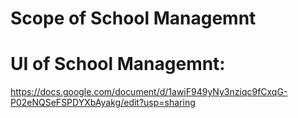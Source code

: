 # Scope of School Managemnt


# UI of School Managemnt:
https://docs.google.com/document/d/1awiF949yNy3nziqc9fCxqG-P02eNQSeFSPDYXbAyakg/edit?usp=sharing
